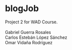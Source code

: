 # blogJob
Project 2 for WAD Course.<br><br>
Gabriel Guerra Rosales<br>
Carlos Estebán López Sánchez<br>
Omar Vidaña Rodríguez<br>
